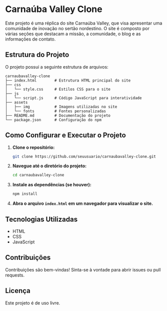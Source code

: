 # Carnaúba Valley Clone

Este projeto é uma réplica do site Carnaúba Valley, que visa apresentar uma comunidade de inovação no sertão nordestino. O site é composto por várias seções que destacam a missão, a comunidade, o blog e as informações de contato.

## Estrutura do Projeto

O projeto possui a seguinte estrutura de arquivos:

```
carnaubavalley-clone
├── index.html        # Estrutura HTML principal do site
├── css
│   └── style.css     # Estilos CSS para o site
├── js
│   └── script.js     # Código JavaScript para interatividade
├── assets
│   ├── img           # Imagens utilizadas no site
│   └── fonts         # Fontes personalizadas
├── README.md         # Documentação do projeto
└── package.json      # Configuração do npm
```

## Como Configurar e Executar o Projeto

1. **Clone o repositório:**
   ```bash
   git clone https://github.com/seuusuario/carnaubavalley-clone.git
   ```

2. **Navegue até o diretório do projeto:**
   ```bash
   cd carnaubavalley-clone
   ```

3. **Instale as dependências (se houver):**
   ```bash
   npm install
   ```

4. **Abra o arquivo `index.html` em um navegador para visualizar o site.**

## Tecnologias Utilizadas

- HTML
- CSS
- JavaScript

## Contribuições

Contribuições são bem-vindas! Sinta-se à vontade para abrir issues ou pull requests.

## Licença

Este projeto é de uso livre.
